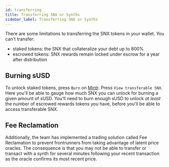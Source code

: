 ```yaml
---
id: transferring
title: Transferring SNX or Synths
sidebar_label: Transferring SNX or Synths
---
```


There are some limitations to transferring the SNX tokens in your wallet. You can't transfer:
- staked tokens: the SNX that collateralize your debt up to 800%
- escrowed tokens: SNX rewards remain locked under escrow for a year after distribution

## Burning sUSD

To unlock staked tokens, press `Burn` on <a href="https://beta.mintr.synthetix.io/" class="link" target="_blank">Mintr</a>. Press `View transferable SNX`. Here you'll be able to gauge how much SNX you can unlock for burning a given amount of sUSD. You'll need to burn enough sUSD to unlock *at least* the number of escrowed rewards tokens you have, before you'll be able to access transferable SNX. 

## Fee Reclamation

Additionally, the team has implemented a trading solution called Fee Reclamation to prevent frontrunners from taking advantage of latent price oracles. The consequence is that you may not be able to transfer or transact with a synth for several minutes following your recent transaction as the oracle confirms its most recent price. 